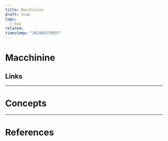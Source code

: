 ```yaml
---
title: Macchinine
draft: true
tags:
  - hub
related: 
timestamp: "202404270937"
---
```

# Macchinine

## Links

---
# Concepts

--- 
# References
